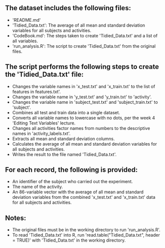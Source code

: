 ## The dataset includes the following files:

* 'README.md'
* 'Tidied_Data.txt': The average of all mean and standard deviation variables for all subjects and activities.
* 'CodeBook.md': The steps taken to create 'Tidied_Data.txt' and a list of all variables.
* 'run_analysis.R': The script to create 'Tidied_Data.txt' from the original files.
	
## The script performs the following steps to create the 'Tidied_Data.txt' file:
 
* Changes the variable names in 'x_test.txt' and 'x_train.txt' to the list of features in features.txt'.
* Changes the variable name in 'y_test.txt' and 'y_train.txt' to 'activity'.
* Changes the variable name in 'subject_test.txt' and 'subject_train.txt' to 'subject'.
* Combines all test and train data into a single dataset.
* Converts all variable names to lowercase with no dots, per the week 4 'Editing Text Variables' lecture.
* Changes all activities factor names from numbers to the descriptive names in 'activity_labels.txt'.
* Extracts all mean and standard deviation columns.
* Calculates the average of all mean and standard deviation variables for all subjects and activities.
* Writes the result to the file named 'Tidied_Data.txt'.

## For each record, the following is provided:

* An identifier of the subject who carried out the experiment.
* The name of the activity. 
* An 86-variable vector with the average of all mean and standard deviation variables from the combined 'x_test.txt' and 'x_train.txt' data for all subjects and activities.
	
## Notes:

* The original files must be in the working directory to run 'run_analysis.R'.
* To read 'Tidied_Data.txt' into R, run 'read.table("Tidied_Data.txt", header = TRUE)' with 'Tidied_Data.txt' in the working directory.
